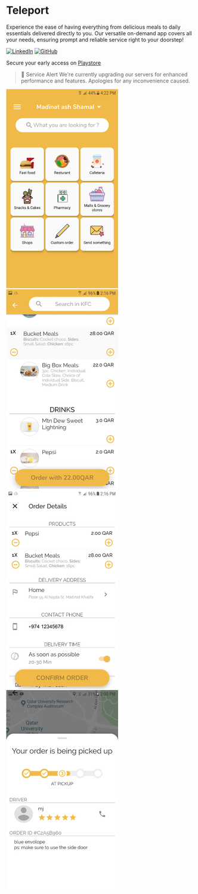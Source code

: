 # Teleport
Experience the ease of having everything from delicious meals to daily essentials delivered directly to you. Our versatile on-demand app covers all your needs, ensuring prompt and reliable service right to your doorstep!

[![LinkedIn](https://img.shields.io/badge/Moussa_Mokhtari-LinkedIn-blue?style=flat&logo=linkedin)](https://www.linkedin.com/in/mokhtari-moussa/) [![GitHub](https://img.shields.io/badge/Moussa_Mokhtari-GitHub-black?style=flat&logo=github)](https://github.com/Moussa-M)

Secure your early access on 
[Playstore](https://play.google.com/store/apps/details?id=com.pg.teleport)

> 🚧 Service Alert
> We're currently upgrading our servers for enhanced performance and features. Apologies for any inconvenience caused.

<img src="https://github.com/Moussa-M/teleport/blob/main/1600379062021_Screenshot_20190915-162251.png"  width="300">  <img src="https://github.com/Moussa-M/teleport/blob/main/1600379062023_Screenshot_20191020-141621.png"  width="300"> <img src="https://github.com/Moussa-M/teleport/blob/main/Screenshot_20191020-141627.png"  width="300">
 <img src="https://github.com/Moussa-M/teleport/blob/main/1600379062023_Screenshot_20191231-140034.png"  width="300"> 
